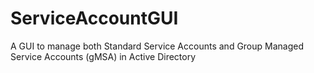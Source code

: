 # ServiceAccountGUI
A GUI to manage both Standard Service Accounts and Group Managed Service Accounts (gMSA) in Active Directory

